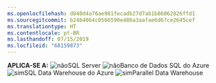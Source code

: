 ```yaml
---
ms.openlocfilehash: d840d4a76ae981fecadb27d7ab1b66062826ffd1
ms.sourcegitcommit: b2464064c0566590e486a3aafae6d67ce2645cef
ms.translationtype: HT
ms.contentlocale: pt-BR
ms.lasthandoff: 07/15/2019
ms.locfileid: "68159873"
---
```

<Token>**APLICA-SE A:** ![não](media/no.png)SQL Server ![não](media/no.png)Banco de Dados SQL do Azure ![sim](media/yes.png)SQL Data Warehouse do Azure ![sim](media/yes.png)Parallel Data Warehouse </Token>

